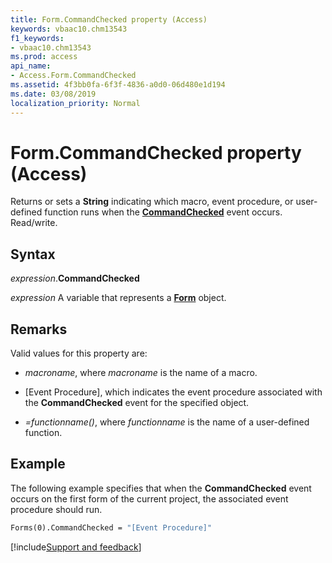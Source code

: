 ```yaml
---
title: Form.CommandChecked property (Access)
keywords: vbaac10.chm13543
f1_keywords:
- vbaac10.chm13543
ms.prod: access
api_name:
- Access.Form.CommandChecked
ms.assetid: 4f3bb0fa-6f3f-4836-a0d0-06d480e1d194
ms.date: 03/08/2019
localization_priority: Normal
---
```



# Form.CommandChecked property (Access)

Returns or sets a **String** indicating which macro, event procedure, or user-defined function runs when the **[CommandChecked](Access.Form.CommandChecked(even).md)** event occurs. Read/write.


## Syntax

_expression_.**CommandChecked**

_expression_ A variable that represents a **[Form](Access.Form.md)** object.


## Remarks

Valid values for this property are:

- _macroname_, where _macroname_ is the name of a macro.

- [Event Procedure], which indicates the event procedure associated with the **CommandChecked** event for the specified object.

- _=functionname()_, where _functionname_ is the name of a user-defined function.


## Example

The following example specifies that when the **CommandChecked** event occurs on the first form of the current project, the associated event procedure should run.

```vb
Forms(0).CommandChecked = "[Event Procedure]" 

```




[!include[Support and feedback](~/includes/feedback-boilerplate.md)]